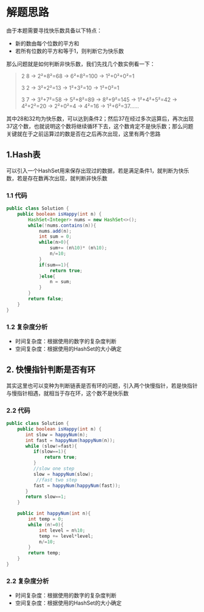  # 解题思路

由于本题需要寻找快乐数具备以下特点：

* 新的数由每个位数的平方和
* 若所有位数的平方和等于1，则判断它为快乐数

那么问题就是如何判断非快乐数，我们先找几个数实例看一下：

> 2 8 → 2²+8²=68 → 6²+8²=100 → 1²+0²+0²=1
>
> 3 2 → 3²+2²=13 → 1²+3²=10 → 1²+0²=1
>
> 3 7 → 3²+7²=58 → 5²+8²=89 → 8²+9²=145 → 1²+4²+5²=42 → 4²+2²=20 → 2²+0²=4 → 4²=16 → 1²+6²=37……

其中28和32均为快乐数，可以达到条件2；然后37在经过多次运算后，再次出现37这个数，也就说明这个数将继续循环下去，这个数肯定不是快乐数；那么问题关键就在于之前运算过的数是否在之后再次出现，这里有两个思路

## 1.Hash表

可以引入一个HashSet用来保存出现过的数据，若是满足条件1，就判断为快乐数，若是存在数再次出现，就判断非快乐数

### 1.1 代码

```JAVA
public class Solution {
    public boolean isHappy(int n) {
        HashSet<Integer> nums = new HashSet<>();
        while(!nums.contains(n)){
            nums.add(n);
            int sum = 0;
            while(n>0){
                sum+= (n%10)* (n%10);
                n/=10;
            }
            if(sum==1){
                return true;
            }else{
                n = sum;
            }
        }
        return false;
    }
}
```

### 1.2 复杂度分析

* 时间复杂度：根据使用的数字的复杂度判断
* 空间复杂度：根据使用的HashSet的大小确定

## 2. 快慢指针判断是否有环

其实这里也可以变种为判断链表是否有环的问题，引入两个快慢指针，若是快指针与慢指针相遇，就相当于存在环，这个数不是快乐数

### 2.2 代码

```JAVA
public class Solution {
    public boolean isHappy(int n) {
       int slow = happyNum(n);
       int fast = happyNum(happyNum(n));
       while (slow!=fast){
          if(slow==1){
              return true;
          }
          //slow one step
          slow = happyNum(slow);
           //fast two step
          fast = happyNum(happyNum(fast));
       }
       return slow==1;
    }

    public int happyNum(int n){
        int temp = 0;
        while (n!=0){
            int level = n%10;
            temp += level*level;
            n/=10;
        }
        return temp;
    }
}
```

### 2.2 复杂度分析

* 时间复杂度：根据使用的数字的复杂度判断
* 空间复杂度：根据使用的HashSet的大小确定
